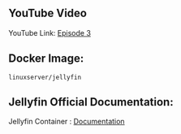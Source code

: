 ## YouTube Video

YouTube Link: [Episode 3](https://youtu.be/zOCgyt_A9n4)

## Docker Image:
```
linuxserver/jellyfin
```

## Jellyfin Official Documentation:

Jellyfin Container : [Documentation](https://jellyfin.org/docs/general/installation/container/)
